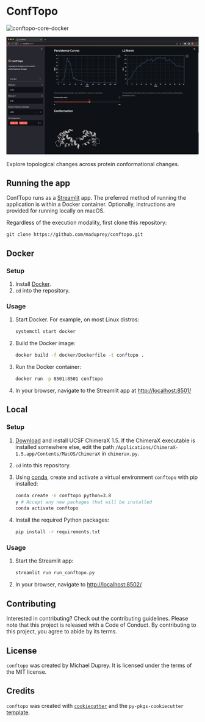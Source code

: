 # ConfTopo
![conftopo-core-docker](https://github.com/maduprey/conftopo/actions/workflows/conftopo-core-docker.yml/badge.svg)

 ![ConfTopo](/imgs/conftopo_calmodulin.png)

 Explore topological changes across protein conformational changes.


## Running the app
ConfTopo runs as a [Streamlit](https://streamlit.io/) app. The preferred method of running the application is within a Docker container. Optionally, instructions are provided for running locally on macOS. 

Regardless of the execution modality, first clone this repository:
```
git clone https://github.com/maduprey/conftopo.git
```

## Docker

### Setup
1. Install [Docker](https://www.docker.com/).
1. `cd` into the repository.

### Usage
1. Start Docker. For example, on most Linux distros:
	```bash
	systemctl start docker
	```
1. Build the Docker image: 
	```bash
	docker build -f docker/Dockerfile -t conftopo .
	```
1. Run the Docker container:
	```bash
	docker run -p 8501:8501 conftopo
	```
1. In your browser, navigate to the Streamlit app at [http://localhost:8501/](http://localhost:8501/)


## Local

### Setup
1. [Download](https://www.cgl.ucsf.edu/chimerax/download.html) and install UCSF ChimeraX 1.5. If the ChimeraX executable is installed somewhere else, edit the path `/Applications/ChimeraX-1.5.app/Contents/MacOS/ChimeraX` in `chimerax.py`.

1. `cd` into this repository.
1. Using [conda](https://docs.conda.io/), create and activate a virtual environment `conftopo` with pip installed:
	```bash
	conda create -n conftopo python=3.8
	y # Accept any new packages that will be installed
	conda activate conftopo
	```
1. Install the required Python packages:
	```bash
	pip install -r requirements.txt
	```

### Usage
1. Start the Streamlit app:
	```bash
	streamlit run run_conftopo.py
	```
1. In your browser, navigate to [http://localhost:8502/](http://localhost:8502/)

## Contributing

Interested in contributing? Check out the contributing guidelines. Please note that this project is released with a Code of Conduct. By contributing to this project, you agree to abide by its terms.

## License

`conftopo` was created by Michael Duprey. It is licensed under the terms of the MIT license.

## Credits

`conftopo` was created with [`cookiecutter`](https://cookiecutter.readthedocs.io/en/latest/) and the `py-pkgs-cookiecutter` [template](https://github.com/py-pkgs/py-pkgs-cookiecutter).
